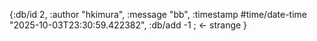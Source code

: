 {:db/id 2,
 :author "hkimura",
 :message "bb",
 :timestamp #time/date-time "2025-10-03T23:30:59.422382",
 :db/add -1 ; <- strange
}
